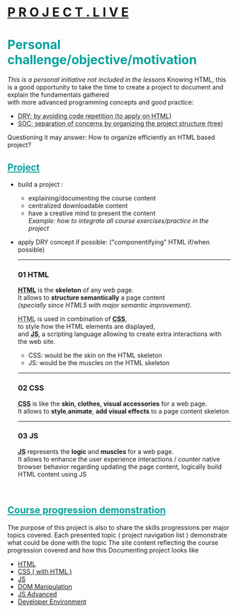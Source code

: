 # [P R O J E C T  .  L I V E ](https://laurelinep.github.io/ztm-complete-web-dev_doc-along/)

<h1 style="color: #00A19C">Personal challenge/objective/motivation</h2>

_This is a personal initiative not included in the lessons_ Knowing HTML, this is a good opportunity to take the time to create a project to document and explain the fundamentals gathered  
with more advanced programming concepts and good practice:

-   <abbr title="Don't Repeat Yourself">DRY<abbr>: by avoiding code repetition (to apply on HTML)
-   <abbr title="Don't Repeat Yourself">SOC<abbr>: separation of concerns by organizing the project structure (tree)

Questioning it may answer: How to organize efficiently an HTML based project?

<!-- <iframe 
    style="width:80vw; height: 80vh; border: none; box-shadow: 0 0 10px 0 #DDD; border-radius: 3px; scale: .9; padding: 20px"
    src="https://laurelinep.github.io/ztm-complete-web-dev_doc-along/"
    >
</iframe> -->

<h2 style="color: #00A19C"><u>Project</u></h2>

-   build a project :
    -   explaining/documenting the course content
    -   centralized downloadable content
    -   have a creative mind to present the content\
        _Example: how to integrate all course exercises/practice in the project_
-   apply DRY concept if possible: ("componentifying" HTML if/when possible)

    ***

    ### 01 HTML

    **<abbr title="HyperText Markup Language">HTML</abbr>** is the **skeleton** of any web page.  
    It allows to **structure semantically** a page content  
    _(specially since HTML5 with major semantic improvement)_.

    <abbr title="HyperText Markup Language">HTML</abbr> is used in combination of **<abbr title="Cascade Style Sheet">CSS</abbr>**,  
    to style how the HTML elements are displayed,  
    and **<abbr title="JavaScript">JS</abbr>**, a scripting language allowing to create extra interactions with the web site.

    -   CSS: would be the skin on the HTML skeleton
    -   JS: would be the muscles on the HTML skeleton

    <hr>

    ### 02 CSS

    **<abbr title="Cascading Style Sheet">CSS</abbr>** is like the **skin, clothes, visual accessories** for a web page.  
    It allows to **style**,**animate**, **add visual effects** to a page content skeleton

    <hr>



    ### 03 JS
    **<abbr title="JavaScript">JS</abbr>** represents the **logic** and **muscles** for a web page.  
    It allows to enhance the user experience interactions / counter native browser behavior regarding
    updating the page content, logically build HTML content using JS



<br>


<h2 style="color: #00A19C"><u>Course progression demonstration</u></h2> 

The purpose of this project is also to share the skills progressions per major topics covered.
Each presented topic ( project navigation list ) demonstrate what could be done with the topic
The site content reflecting the course progression
covered and how this Documenting project looks like
- [HTML](https://laurelinep.github.io/ztm-complete-web-dev_doc-along/01_HTML_by_practice/)
- [CSS ( with HTML )](https://laurelinep.github.io/ztm-complete-web-dev_doc-along/02_HTML-CSS_by_practice)
- [JS](https://laurelinep.github.io/ztm-complete-web-dev_doc-along/03_JS_by_practice)
- [DOM Manipulation](https://laurelinep.github.io/ztm-complete-web-dev_doc-along/04_DOM-manipulation)
- [JS Advanced](https://laurelinep.github.io/ztm-complete-web-dev_doc-along/05_advanced-javascript)
- [Developer Environment](https://laurelinep.github.io/ztm-complete-web-dev_doc-along/06_developer-environment)